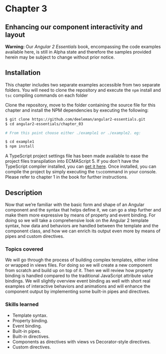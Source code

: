 # Chapter 3
## Enhancing our component  interactivity and layout

**Warning:** Our *Angular 2 Essentials* book, encompassing the code examples available here, is still in Alpha state and therefore the samples provided herein may be subject to change without prior notice.

## Installation

This chapter includes two separate examples accessible from two separate folders. You will need to clone the repository and execute the `npm` install and `tsc` compiling commands on each folder

Clone the repository, move to the folder containing the source file for this chapter and install the NPM dependencies by executing the following:

```bash
$ git clone https://github.com/deeleman/angular2-essentials.git
$ cd angular2-essentials/chapter_03

# From this point choose either ./example1 or ./example2. eg:

$ cd example1 
$ npm install
```
A TypeScript project settings file has been made available to ease the project files transpilation into ECMAScript 5.  If you don't have the TypeScript compiler installed, you can [get it here](http://www.typescriptlang.org/). Once installed, you can compile the project by simply executing the `tsc`command in your console. Please refer to chapter 1 in the book for further instructions.

## Description

Now that we’re familiar with the basic form and shape of an Angular component and the syntax that helps define it, we can go a step further and make them more expressive by means of property and event binding. For doing so we will take a comprehensive look on the Angular 2 template syntax, how data and behaviors are handled between the template and the component class, and how we can enrich its output even more by means of pipes and custom directives.


### Topics covered

We will go through the process of building complex templates, either inline or wrapped in views files. For doing so we will create a new component from scratch and build up on top of it. Then we will review how property binding is handled compared to the traditional JavaScript attribute value bindings. We will slightly overview event binding as well with short real examples of interactive behaviors and animations and will enhance the component output by implementing some built-in pipes and directives.

### Skills learned

* Template syntax.
* Property binding.
* Event binding.
* Built-in pipes.
* Built-in directives.
* Components as directives with views vs Decorator-style directives.
* Custom directives.
